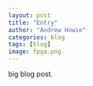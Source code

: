 ```yaml
---
layout: post
title: "Entry"
author: "Andrew Howie"
categories: blog
tags: [blog]
image: fpga.png
---
```


big blog post.
